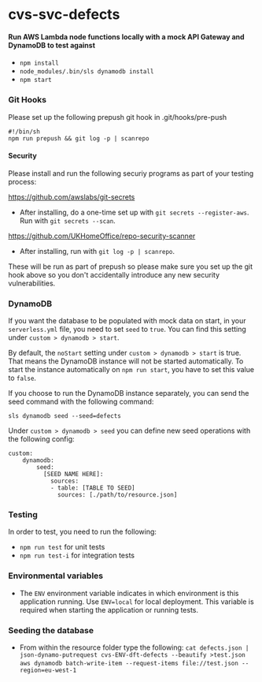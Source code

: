 # cvs-svc-defects

#### Run AWS Lambda node functions locally with a mock API Gateway and DynamoDB to test against
- `npm install`
- `node_modules/.bin/sls dynamodb install`
- `npm start`

### Git Hooks

Please set up the following prepush git hook in .git/hooks/pre-push

```
#!/bin/sh
npm run prepush && git log -p | scanrepo

```

#### Security

Please install and run the following securiy programs as part of your testing process:

https://github.com/awslabs/git-secrets

- After installing, do a one-time set up with `git secrets --register-aws`. Run with `git secrets --scan`.

https://github.com/UKHomeOffice/repo-security-scanner

- After installing, run with `git log -p | scanrepo`.

These will be run as part of prepush so please make sure you set up the git hook above so you don't accidentally introduce any new security vulnerabilities.

### DynamoDB
If you want the database to be populated with mock data on start, in your `serverless.yml` file, you need to set `seed` to `true`. You can find this setting under `custom > dynamodb > start`.

By default, the `noStart` setting under `custom > dynamodb > start` is true. That means the DynamoDB instance will not be started automatically. To start the instance automatically on `npm run start`, you have to set this value to `false`.

If you choose to run the DynamoDB instance separately, you can send the seed command with the following command:

```sls dynamodb seed --seed=defects```

Under `custom > dynamodb > seed` you can define new seed operations with the following config:
```
custom:
    dynamodb:
        seed:
          [SEED NAME HERE]:
            sources:
            - table: [TABLE TO SEED]
              sources: [./path/to/resource.json]
```

### Testing
In order to test, you need to run the following:
- `npm run test` for unit tests
- `npm run test-i` for integration tests


### Environmental variables

- The `ENV` environment variable indicates in which environment is this application running. Use `ENV=local` for local deployment. This variable is required when starting the application or running tests.


### Seeding the database

- From within the resource folder type the following:
```cat defects.json | json-dynamo-putrequest cvs-ENV-dft-defects --beautify >test.json```
```aws dynamodb batch-write-item --request-items file://test.json --region=eu-west-1```
